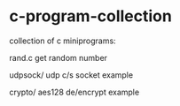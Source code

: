 # c-program-collection
collection of c miniprograms:

rand.c    get random number

udpsock/   udp c/s socket example

crypto/    aes128 de/encrypt example

